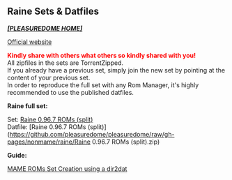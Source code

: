 ## Raine Sets & Datfiles

<i><b>[[PLEASUREDOME HOME]](https://pleasuredome.github.io/pleasuredome/index.html)</b></i><br>

[Official website](https://raine.1emulation.com/)<br>

<b><span style="color: red;">Kindly share with others what others so kindly shared with you!</span></b><br>
All zipfiles in the sets are TorrentZipped.<br>
If you already have a previous set, simply join the new set by pointing at the content of your previous set.<br>
In order to reproduce the full set with any Rom Manager, it's highly recommended to use the published datfiles.<br>

<b>Raine full set:</b>

Set: [Raine 0.96.7 ROMs (split)](magnet:?xt=urn:btih:810c1b27d439644211260468617ac5a4908bc649&dn=Raine%200.96.7%20ROMs%20(split)&tr=udp%3a%2f%2ftracker.openbittorrent.com%3a80&tr=udp%3a%2f%2ftracker.opentrackr.org%3a1337%2fannounce)<br>
Datfile: [Raine 0.96.7 ROMs (split)](https://github.com/pleasuredome/pleasuredome/raw/gh-pages/nonmame/raine/Raine 0.96.7 ROMs (split).zip)<br>

<b>Guide:</b>

[MAME ROMs Set Creation using a dir2dat](https://pleasuredome.miraheze.org/wiki/MAME_ROMs_Set_Creation_using_a_dir2dat)<br>
